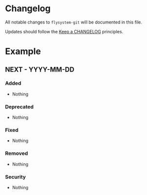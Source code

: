 # Changelog

All notable changes to `flysystem-git` will be documented in this file.

Updates should follow the [Keep a CHANGELOG](https://keepachangelog.com/) principles.

# Example

## NEXT - YYYY-MM-DD

### Added
- Nothing

### Deprecated
- Nothing

### Fixed
- Nothing

### Removed
- Nothing

### Security
- Nothing
